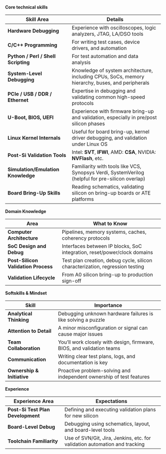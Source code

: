 **Core technical skills**

| **Skill Area**                      | **Details**                                                                                      |
| ----------------------------------- | ------------------------------------------------------------------------------------------------ |
| **Hardware Debugging**              | Experience with oscilloscopes, logic analyzers, JTAG, LA/DSO tools                               |
| **C/C++ Programming**               | For writing test cases, device drivers, and automation                                           |
| **Python / Perl / Shell Scripting** | For test automation and data analysis                                                            |
| **System-Level Debugging**          | Knowledge of system architecture, including CPUs, SoCs, memory hierarchy, buses, and peripherals |
| **PCIe / USB / DDR / Ethernet**     | Expertise in debugging and validating common high-speed protocols                                |
| **U-Boot, BIOS, UEFI**              | Experience with firmware bring-up and validation, especially in pre/post silicon phases          |
| **Linux Kernel Internals**          | Useful for board bring-up, kernel driver debugging, and validation under Linux OS                |
| **Post-Si Validation Tools**        | Intel: **SVT**, **IFWI**, AMD: **CSA**, NVIDIA: **NVFlash**, etc.                                |
| **Simulation/Emulation Knowledge**  | Familiarity with tools like VCS, Synopsys Verdi, SystemVerilog (helpful for pre-silicon overlap) |
| **Board Bring-Up Skills**           | Reading schematics, validating silicon on bring-up boards or ATE platforms                       |


**Domain Knowledge**

| Area                                | What to Know                                                                  |
| ----------------------------------- | ----------------------------------------------------------------------------- |
| **Computer Architecture**           | Pipelines, memory systems, caches, coherency protocols                        |
| **SoC Design and Debug**            | Interfaces between IP blocks, SoC integration, reset/power/clock domains      |
| **Post-Silicon Validation Process** | Test plan creation, debug cycle, silicon characterization, regression testing |
| **Validation Lifecycle**            | From A0 silicon bring-up to production sign-off                               |


**Softskills & Mindset**

| Skill                      | Importance                                                            |
| -------------------------- | --------------------------------------------------------------------- |
| **Analytical Thinking**    | Debugging unknown hardware failures is like solving a puzzle          |
| **Attention to Detail**    | A minor misconfiguration or signal can cause major issues             |
| **Team Collaboration**     | You’ll work closely with design, firmware, BIOS, and validation teams |
| **Communication**          | Writing clear test plans, logs, and documentation is key              |
| **Ownership & Initiative** | Proactive problem-solving and independent ownership of test features  |


**Experience**

| Experience Area                   | Expectations                                                               |
| --------------------------------- | -------------------------------------------------------------------------- |
| **Post-Si Test Plan Development** | Defining and executing validation plans for new silicon                    |
| **Board-Level Debug**             | Debugging using schematics, layout, and board-level tools                  |
| **Toolchain Familiarity**         | Use of SVN/Git, Jira, Jenkins, etc. for validation automation and tracking |
